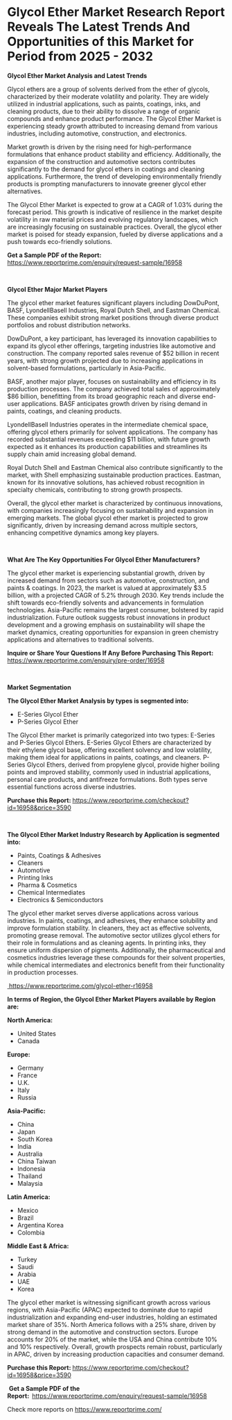 <p><h1>Glycol Ether Market Research Report Reveals The Latest Trends And Opportunities of this Market for Period from 2025 - 2032</h1></p><p><strong>Glycol Ether Market Analysis and Latest Trends</strong></p>
<p><p>Glycol ethers are a group of solvents derived from the ether of glycols, characterized by their moderate volatility and polarity. They are widely utilized in industrial applications, such as paints, coatings, inks, and cleaning products, due to their ability to dissolve a range of organic compounds and enhance product performance. The Glycol Ether Market is experiencing steady growth attributed to increasing demand from various industries, including automotive, construction, and electronics.</p><p>Market growth is driven by the rising need for high-performance formulations that enhance product stability and efficiency. Additionally, the expansion of the construction and automotive sectors contributes significantly to the demand for glycol ethers in coatings and cleaning applications. Furthermore, the trend of developing environmentally friendly products is prompting manufacturers to innovate greener glycol ether alternatives. </p><p>The Glycol Ether Market is expected to grow at a CAGR of 1.03% during the forecast period. This growth is indicative of resilience in the market despite volatility in raw material prices and evolving regulatory landscapes, which are increasingly focusing on sustainable practices. Overall, the glycol ether market is poised for steady expansion, fueled by diverse applications and a push towards eco-friendly solutions.</p></p>
<p><strong>Get a Sample PDF of the Report:&nbsp;</strong> <a href="https://www.reportprime.com/enquiry/request-sample/16958?utm_campaign=3015&utm_medium=2&utm_source=Github&utm_content=ia&utm_term=18032025&utm_id=glycol-ether">https://www.reportprime.com/enquiry/request-sample/16958</a></p>
<p>&nbsp;</p>
<p><strong>Glycol Ether Major Market Players</strong></p>
<p><p>The glycol ether market features significant players including DowDuPont, BASF, LyondellBasell Industries, Royal Dutch Shell, and Eastman Chemical. These companies exhibit strong market positions through diverse product portfolios and robust distribution networks.</p><p>DowDuPont, a key participant, has leveraged its innovation capabilities to expand its glycol ether offerings, targeting industries like automotive and construction. The company reported sales revenue of $52 billion in recent years, with strong growth projected due to increasing applications in solvent-based formulations, particularly in Asia-Pacific.</p><p>BASF, another major player, focuses on sustainability and efficiency in its production processes. The company achieved total sales of approximately $86 billion, benefitting from its broad geographic reach and diverse end-user applications. BASF anticipates growth driven by rising demand in paints, coatings, and cleaning products.</p><p>LyondellBasell Industries operates in the intermediate chemical space, offering glycol ethers primarily for solvent applications. The company has recorded substantial revenues exceeding $11 billion, with future growth expected as it enhances its production capabilities and streamlines its supply chain amid increasing global demand.</p><p>Royal Dutch Shell and Eastman Chemical also contribute significantly to the market, with Shell emphasizing sustainable production practices. Eastman, known for its innovative solutions, has achieved robust recognition in specialty chemicals, contributing to strong growth prospects.</p><p>Overall, the glycol ether market is characterized by continuous innovations, with companies increasingly focusing on sustainability and expansion in emerging markets. The global glycol ether market is projected to grow significantly, driven by increasing demand across multiple sectors, enhancing competitive dynamics among key players.</p></p>
<p>&nbsp;</p>
<p><strong>What Are The Key Opportunities For Glycol Ether Manufacturers?</strong></p>
<p><p>The glycol ether market is experiencing substantial growth, driven by increased demand from sectors such as automotive, construction, and paints & coatings. In 2023, the market is valued at approximately $3.5 billion, with a projected CAGR of 5.2% through 2030. Key trends include the shift towards eco-friendly solvents and advancements in formulation technologies. Asia-Pacific remains the largest consumer, bolstered by rapid industrialization. Future outlook suggests robust innovations in product development and a growing emphasis on sustainability will shape the market dynamics, creating opportunities for expansion in green chemistry applications and alternatives to traditional solvents.</p></p>
<p><strong>Inquire or Share Your Questions If Any Before Purchasing This Report:</strong> <a href="https://www.reportprime.com/enquiry/pre-order/16958?utm_campaign=3015&utm_medium=2&utm_source=Github&utm_content=ia&utm_term=18032025&utm_id=glycol-ether">https://www.reportprime.com/enquiry/pre-order/16958</a></p>
<p>&nbsp;</p>
<p><strong>Market Segmentation</strong></p>
<p><strong>The Glycol Ether Market Analysis by types is segmented into:</strong></p>
<p><ul><li>E-Series Glycol Ether</li><li>P-Series Glycol Ether</li></ul></p>
<p><p>The Glycol Ether market is primarily categorized into two types: E-Series and P-Series Glycol Ethers. E-Series Glycol Ethers are characterized by their ethylene glycol base, offering excellent solvency and low volatility, making them ideal for applications in paints, coatings, and cleaners. P-Series Glycol Ethers, derived from propylene glycol, provide higher boiling points and improved stability, commonly used in industrial applications, personal care products, and antifreeze formulations. Both types serve essential functions across diverse industries.</p></p>
<p><strong>Purchase this Report:&nbsp;</strong><a href="https://www.reportprime.com/checkout?id=16958&price=3590&utm_campaign=3015&utm_medium=2&utm_source=Github&utm_content=ia&utm_term=18032025&utm_id=glycol-ether">https://www.reportprime.com/checkout?id=16958&price=3590</a></p>
<p>&nbsp;</p>
<p><strong>The Glycol Ether Market Industry Research by Application is segmented into:</strong></p>
<p><ul><li>Paints, Coatings & Adhesives</li><li>Cleaners</li><li>Automotive</li><li>Printing Inks</li><li>Pharma & Cosmetics</li><li>Chemical Intermediates</li><li>Electronics & Semiconductors</li></ul></p>
<p><p>The glycol ether market serves diverse applications across various industries. In paints, coatings, and adhesives, they enhance solubility and improve formulation stability. In cleaners, they act as effective solvents, promoting grease removal. The automotive sector utilizes glycol ethers for their role in formulations and as cleaning agents. In printing inks, they ensure uniform dispersion of pigments. Additionally, the pharmaceutical and cosmetics industries leverage these compounds for their solvent properties, while chemical intermediates and electronics benefit from their functionality in production processes.</p></p>
<p><a href="https://www.reportprime.com/glycol-ether-r16958?utm_campaign=3015&utm_medium=2&utm_source=Github&utm_content=ia&utm_term=18032025&utm_id=glycol-ether">&nbsp;https://www.reportprime.com/glycol-ether-r16958</a></p>
<p><strong>In terms of Region, the Glycol Ether Market Players available by Region are:</strong></p>
<p>
    <p> <strong> North America: </strong>
        <ul>
            <li>United States</li>
            <li>Canada</li>
        </ul>
        </p> 
    <p> <strong> Europe: </strong>
        <ul>
            <li>Germany</li>
            <li>France</li>
            <li>U.K.</li>
            <li>Italy</li>
            <li>Russia</li>
        </ul>
        </p> 
    <p> <strong> Asia-Pacific: </strong>
        <ul>
            <li>China</li>
            <li>Japan</li>
            <li>South Korea</li>
            <li>India</li>
            <li>Australia</li>
            <li>China Taiwan</li>
            <li>Indonesia</li>
            <li>Thailand</li>
            <li>Malaysia</li>
        </ul>
        </p> 
    <p> <strong> Latin America: </strong>
        <ul>
            <li>Mexico</li>
            <li>Brazil</li>
            <li>Argentina Korea</li>
            <li>Colombia</li>
        </ul>
        </p> 
    <p> <strong> Middle East & Africa: </strong>
        <ul>
            <li>Turkey</li>
            <li>Saudi</li>
            <li>Arabia</li>
            <li>UAE</li>
            <li>Korea</li>
        </ul>
    </p>
    </p>
<p><p>The glycol ether market is witnessing significant growth across various regions, with Asia-Pacific (APAC) expected to dominate due to rapid industrialization and expanding end-user industries, holding an estimated market share of 35%. North America follows with a 25% share, driven by strong demand in the automotive and construction sectors. Europe accounts for 20% of the market, while the USA and China contribute 10% and 10% respectively. Overall, growth prospects remain robust, particularly in APAC, driven by increasing production capacities and consumer demand.</p></p>
<p><strong>Purchase this Report: </strong><a href="https://www.reportprime.com/checkout?id=16958&price=3590&utm_campaign=3015&utm_medium=2&utm_source=Github&utm_content=ia&utm_term=18032025&utm_id=glycol-ether">https://www.reportprime.com/checkout?id=16958&price=3590</a></p>
<p>&nbsp;<strong>Get a Sample PDF of the Report:&nbsp;&nbsp;</strong><a href="https://www.reportprime.com/enquiry/request-sample/16958?utm_campaign=3015&utm_medium=2&utm_source=Github&utm_content=ia&utm_term=18032025&utm_id=glycol-ether">https://www.reportprime.com/enquiry/request-sample/16958</a></p>
<p><strong></strong></p>
<p>Check more reports on <a href="https://www.reportprime.com/?utm_campaign=3015&utm_medium=2&utm_source=Github&utm_content=ia&utm_term=18032025&utm_id=glycol-ether">https://www.reportprime.com/</a></p>